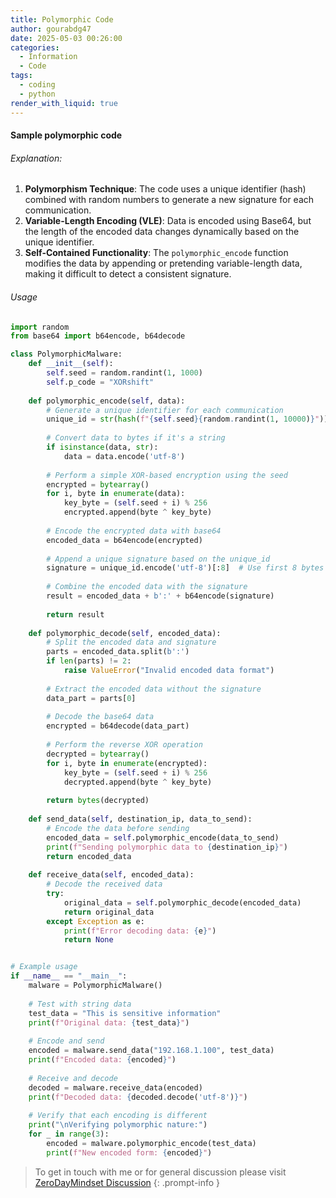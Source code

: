 ```yaml
---
title: Polymorphic Code
author: gourabdg47
date: 2025-05-03 00:26:00
categories:
  - Information
  - Code
tags:
  - coding
  - python
render_with_liquid: true
---
```



#### Sample polymorphic code

###### Explanation:

1. **Polymorphism Technique**: The code uses a unique identifier (hash) combined with random numbers to generate a new signature for each communication.
2. **Variable-Length Encoding (VLE)**: Data is encoded using Base64, but the length of the encoded data changes dynamically based on the unique identifier.
3. **Self-Contained Functionality**: The `polymorphic_encode` function modifies the data by appending or pretending variable-length data, making it difficult to detect a consistent signature.

###### Usage

```python
import random
from base64 import b64encode, b64decode

class PolymorphicMalware:
    def __init__(self):
        self.seed = random.randint(1, 1000)
        self.p_code = "XORshift"
    
    def polymorphic_encode(self, data):
        # Generate a unique identifier for each communication
        unique_id = str(hash(f"{self.seed}{random.randint(1, 10000)}")) + random.choice("0123456789")
        
        # Convert data to bytes if it's a string
        if isinstance(data, str):
            data = data.encode('utf-8')
        
        # Perform a simple XOR-based encryption using the seed
        encrypted = bytearray()
        for i, byte in enumerate(data):
            key_byte = (self.seed + i) % 256
            encrypted.append(byte ^ key_byte)
        
        # Encode the encrypted data with base64
        encoded_data = b64encode(encrypted)
        
        # Append a unique signature based on the unique_id
        signature = unique_id.encode('utf-8')[:8]  # Use first 8 bytes of unique_id
        
        # Combine the encoded data with the signature
        result = encoded_data + b':' + b64encode(signature)
        
        return result
    
    def polymorphic_decode(self, encoded_data):
        # Split the encoded data and signature
        parts = encoded_data.split(b':')
        if len(parts) != 2:
            raise ValueError("Invalid encoded data format")
        
        # Extract the encoded data without the signature
        data_part = parts[0]
        
        # Decode the base64 data
        encrypted = b64decode(data_part)
        
        # Perform the reverse XOR operation
        decrypted = bytearray()
        for i, byte in enumerate(encrypted):
            key_byte = (self.seed + i) % 256
            decrypted.append(byte ^ key_byte)
        
        return bytes(decrypted)
    
    def send_data(self, destination_ip, data_to_send):
        # Encode the data before sending
        encoded_data = self.polymorphic_encode(data_to_send)
        print(f"Sending polymorphic data to {destination_ip}")
        return encoded_data
    
    def receive_data(self, encoded_data):
        # Decode the received data
        try:
            original_data = self.polymorphic_decode(encoded_data)
            return original_data
        except Exception as e:
            print(f"Error decoding data: {e}")
            return None


# Example usage
if __name__ == "__main__":
    malware = PolymorphicMalware()
    
    # Test with string data
    test_data = "This is sensitive information"
    print(f"Original data: {test_data}")
    
    # Encode and send
    encoded = malware.send_data("192.168.1.100", test_data)
    print(f"Encoded data: {encoded}")
    
    # Receive and decode
    decoded = malware.receive_data(encoded)
    print(f"Decoded data: {decoded.decode('utf-8')}")
    
    # Verify that each encoding is different
    print("\nVerifying polymorphic nature:")
    for _ in range(3):
        encoded = malware.polymorphic_encode(test_data)
        print(f"New encoded form: {encoded}")

```



> To get in touch with me or for general discussion please visit [ZeroDayMindset Discussion](https://github.com/orgs/X3N0-G0D/discussions/1) 
{: .prompt-info }
